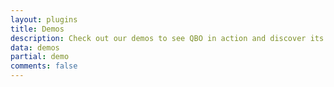 ```yaml
---
layout: plugins
title: Demos
description: Check out our demos to see QBO in action and discover its key features
data: demos
partial: demo
comments: false
---
```


